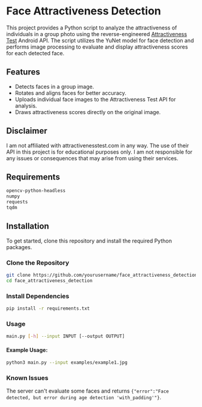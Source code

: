 # Face Attractiveness Detection

This project provides a Python script to analyze the attractiveness of individuals in a group photo using the reverse-engineered [Attractiveness Test](https://play.google.com/store/apps/details?id=com.rsapps.attractiveness_test_flutter) Android API. The script utilizes the YuNet model for face detection and performs image processing to evaluate and display attractiveness scores for each detected face.

## Features

- Detects faces in a group image.
- Rotates and aligns faces for better accuracy.
- Uploads individual face images to the Attractiveness Test API for analysis.
- Draws attractiveness scores directly on the original image.

## Disclaimer
I am not affiliated with attractivenesstest.com in any way. The use of their API in this project is for educational purposes only. I am not responsible for any issues or consequences that may arise from using their services.

## Requirements
```bash
opencv-python-headless
numpy
requests
tqdm
```

## Installation

To get started, clone this repository and install the required Python packages.

### Clone the Repository

```bash
git clone https://github.com/yourusername/face_attractiveness_detection.git
cd face_attractiveness_detection
```

### Install Dependencies
```bash
pip install -r requirements.txt
```

### Usage
```bash
main.py [-h] --input INPUT [--output OUTPUT]
```
#### Example Usage:
```bash
python3 main.py --input examples/example1.jpg
```

### Known Issues
The server can't evaluate some faces and returns `{"error":"Face detected, but error during age detection 'with_padding'"}`.
